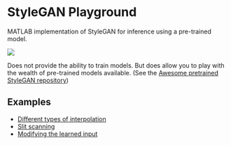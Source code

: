 # StyleGAN Playground

MATLAB implementation of StyleGAN for inference using a pre-trained model.

![](images/style_mixing.jpg)

Does not provide the ability to train models. But does allow you to play with the wealth of pre-trained models available. (See the [Awesome pretrained StyleGAN repository](https://github.com/justinpinkney/awesome-pretrained-stylegan))

## Examples

- [Different types of interpolation](examples/interpolation.md)
- [Slit scanning](examples/slitscan.md)
- [Modifying the learned input](examples/modify_learned_input.md)
